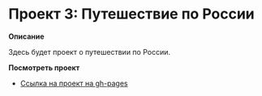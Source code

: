 # Проект 3: Путешествие по России


**Описание**

Здесь будет проект о путешествии по России.

**Посмотреть проект**

* [Ссылка на проект на gh-pages](https://creator-of-masterpieces.github.io/russian-travel/)
